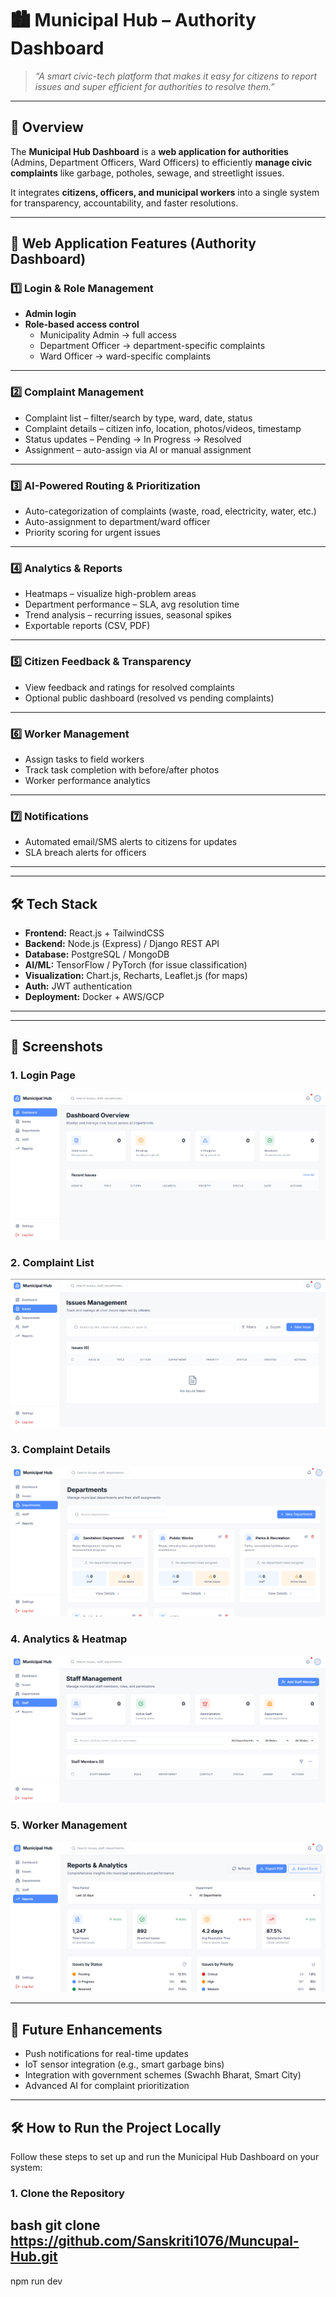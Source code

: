 # 🏙️ Municipal Hub – Authority Dashboard

> *“A smart civic-tech platform that makes it easy for citizens to report issues and super efficient for authorities to resolve them.”*

---

## 📌 Overview

The **Municipal Hub Dashboard** is a **web application for authorities** (Admins, Department Officers, Ward Officers) to efficiently **manage civic complaints** like garbage, potholes, sewage, and streetlight issues.  

It integrates **citizens, officers, and municipal workers** into a single system for transparency, accountability, and faster resolutions.

---

## 🔹 Web Application Features (Authority Dashboard)

### 1️⃣ Login & Role Management
- **Admin login**
- **Role-based access control**  
  - Municipality Admin → full access  
  - Department Officer → department-specific complaints  
  - Ward Officer → ward-specific complaints  

---

### 2️⃣ Complaint Management
- Complaint list – filter/search by type, ward, date, status  
- Complaint details – citizen info, location, photos/videos, timestamp  
- Status updates – Pending → In Progress → Resolved  
- Assignment – auto-assign via AI or manual assignment  

---

### 3️⃣ AI-Powered Routing & Prioritization
- Auto-categorization of complaints (waste, road, electricity, water, etc.)  
- Auto-assignment to department/ward officer  
- Priority scoring for urgent issues  

---

### 4️⃣ Analytics & Reports
- Heatmaps – visualize high-problem areas  
- Department performance – SLA, avg resolution time  
- Trend analysis – recurring issues, seasonal spikes  
- Exportable reports (CSV, PDF)  

---

### 5️⃣ Citizen Feedback & Transparency
- View feedback and ratings for resolved complaints  
- Optional public dashboard (resolved vs pending complaints)  

---

### 6️⃣ Worker Management
- Assign tasks to field workers  
- Track task completion with before/after photos  
- Worker performance analytics  

---

### 7️⃣ Notifications
- Automated email/SMS alerts to citizens for updates  
- SLA breach alerts for officers  

---


---

## 🛠️ Tech Stack

- **Frontend:** React.js + TailwindCSS  
- **Backend:** Node.js (Express) / Django REST API  
- **Database:** PostgreSQL / MongoDB  
- **AI/ML:** TensorFlow / PyTorch (for issue classification)  
- **Visualization:** Chart.js, Recharts, Leaflet.js (for maps)  
- **Auth:** JWT authentication  
- **Deployment:** Docker + AWS/GCP  

---


---

## 📸 Screenshots

### 1. Login Page  
![Login Page](./screenshot/Screenshot-2025-09-29-230936.png)

### 2. Complaint List  
![Complaint List](./screenshot/Screenshot-2025-09-29-230947.png)

### 3. Complaint Details  
![Complaint Details](./screenshot/Screenshot-2025-09-29-230959.png)

### 4. Analytics & Heatmap  
![Analytics Page](./screenshot/Screenshot-2025-09-29-231010.png)

### 5. Worker Management  
![Worker Management](./screenshot/Screenshot-2025-09-29-231023.png)

---

## 📌 Future Enhancements
- Push notifications for real-time updates  
- IoT sensor integration (e.g., smart garbage bins)  
- Integration with government schemes (Swachh Bharat, Smart City)  
- Advanced AI for complaint prioritization  

---
## 🛠️ How to Run the Project Locally

Follow these steps to set up and run the Municipal Hub Dashboard on your system:

### 1. Clone the Repository
bash
git clone https://github.com/Sanskriti1076/Muncupal-Hub.git
---
npm run dev





